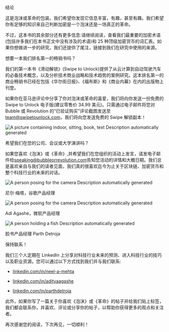<link rel="stylesheet" type="text/css" href="stylesheet.css"> <title>part0029</title>

结论

这是泡沫或革命的包装。我们希望你发现它信息丰富，有趣，甚至有趣。我们希望你有足够的知识来自己判断加密是一个泡沫还是一场真正的革命。

不过，这本书的其余部分还有更多信息:请继续阅读，查看我们最重要的加密术语(包括许多我们在本书正文中没有涉及的术语)和 25 种顶级加密货币的词汇表。如果你想做进一步的研究，我们还提供了尾注，链接到我们在研究中使用的来源。

<link rel="stylesheet" type="text/css" href="stylesheet.css"> <title>part0030</title>

想要一本我们排名第一的畅销书吗？

我们的第一本书《滑动解锁》(Swipe to Unlock)提供了从云计算到自动驾驶汽车的必备技术概念，以及分析技术商业战略和技术趋势的案例研究。这本排名第一的商业畅销书已经在包括《华尔街日报》、《福布斯》和《商业内幕》在内的出版物上刊登。

如果你在亚马逊评论中分享了你对泡沫或革命的喜爱，我们将向你发送一份免费的 Swipe to Unlock 电子版(建议零售价 34.99 美元)。只需通过电子邮件将您对 Bubble 或 Revolution 的“已验证购买”评论截图发送至[team@swipetounlock.com](mailto:team@swipetounlock.com)，我们将向您发送免费的 Swipe 解锁副本！

![A picture containing indoor, sitting, book, text  Description automatically generated](image_rsrc7HN.jpg)

<link rel="stylesheet" type="text/css" href="stylesheet.css"> <title>part0031</title>

希望我们在您的公司、会议或大学演讲吗？

如果您喜欢《泡沫》或《革命》,并希望我们在您组织的活动上发言，请发电子邮件给[speaking@bubbleorrevolution.com](mailto:speaking@bubbleorrevolution.com)告知您活动的详情和大概日期。我们总是喜欢亲自与我们的读者见面，我们真的很喜欢迄今为止关于区块链、加密货币和整个科技行业的未来的对话。

![A person posing for the camera  Description automatically generated](image_rsrc7HP.jpg)

尼尔·梅塔，谷歌产品经理

![A person posing for the camera  Description automatically generated](image_rsrc7HR.jpg)

Adi Agashe，微软产品经理

![A person holding a fish  Description automatically generated](image_rsrc7HS.jpg)

脸书产品经理 Parth Detroja

<link rel="stylesheet" type="text/css" href="stylesheet.css"> <title>part0032</title>

保持联系！

我们三个人定期在 LinkedIn 上分享对科技行业未来的预测、进入科技行业的技巧以及职业资源。您可以通过以下方式找到我们并与我们联系:

*   [linkedin.com/in/neel-a-mehta](https://www.linkedin.com/in/neel-a-mehta)

*   [linkedin.com/in/adityaagashe](https://www.linkedin.com/in/adityaagashe)

*   [linkedin.com/in/parthdetroja](https://www.linkedin.com/in/parthdetroja)

此外，如果你写了一篇关于你喜欢《泡沫》或《革命》的帖子并给我们贴上标签，我们都会联系你，并喜欢、评论或分享你的帖子，以帮助你获得更多的观点和关注者。

再次感谢您的阅读，下次再见，一切顺利！